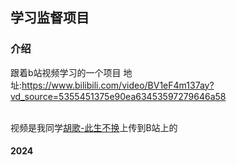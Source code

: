 ## 学习监督项目

### 介绍

跟着b站视频学习的一个项目 地址:https://www.bilibili.com/video/BV1eF4m137ay?vd_source=5355451375e90ea63453597279646a58  
<br />

视频是我同学[胡歌-此生不换](https://gitee.com/ax020913)上传到B站上的 
#### 2024


